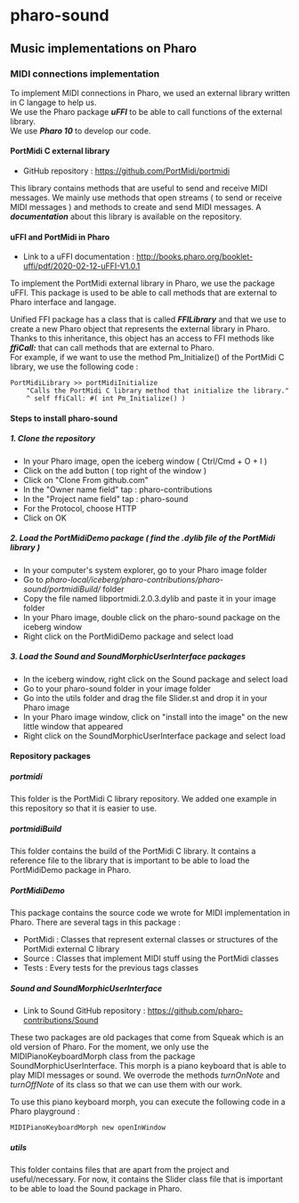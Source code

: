# pharo-sound
## Music implementations on Pharo

### MIDI connections implementation

To implement MIDI connections in Pharo, we used an external library written in C langage to help us.  
We use the Pharo package ***uFFI*** to be able to call functions of the external library.  
We use ***Pharo 10*** to develop our code.

#### PortMidi C external library

- GitHub repository : https://github.com/PortMidi/portmidi

This library contains methods that are useful to send and receive MIDI messages. We mainly use methods that open streams ( to send or receive MIDI messages ) and methods to create and send MIDI messages. A ***documentation*** about this library is available on the repository.

#### uFFI and PortMidi in Pharo

- Link to a uFFI documentation : http://books.pharo.org/booklet-uffi/pdf/2020-02-12-uFFI-V1.0.1

To implement the PortMidi external library in Pharo, we use the package uFFI. This package is used to be able to call methods that are external to Pharo interface and langage.

Unified FFI package has a class that is called ***FFILibrary*** and that we use to create a new Pharo object that represents the external library in Pharo. Thanks to this inheritance, this object has an access to FFI methods like ***ffiCall:*** that can call methods that are external to Pharo.  
For example, if we want to use the method Pm_Initialize() of the PortMidi C library, we use the following code :
```smalltalk
PortMidiLibrary >> portMidiInitialize
	"Calls the PortMidi C library method that initialize the library."
	^ self ffiCall: #( int Pm_Initialize() )
```

#### Steps to install pharo-sound

##### 1. Clone the repository
- In your Pharo image, open the iceberg window ( Ctrl/Cmd + O + I )
- Click on the add button ( top right of the window )
- Click on "Clone From github.com"
- In the "Owner name field" tap : pharo-contributions
- In the "Project name field" tap : pharo-sound
- For the Protocol, choose HTTP
- Click on OK

##### 2. Load the PortMidiDemo package ( find the .dylib file of the PortMidi library )
- In your computer's system explorer, go to your Pharo image folder
- Go to *pharo-local/iceberg/pharo-contributions/pharo-sound/portmidiBuild/* folder
- Copy the file named libportmidi.2.0.3.dylib and paste it in your image folder
- In your Pharo image, double click on the pharo-sound package on the iceberg window
- Right click on the PortMidiDemo package and select load

##### 3. Load the Sound and SoundMorphicUserInterface packages
- In the iceberg window, right click on the Sound package and select load
- Go to your pharo-sound folder in your image folder
- Go into the utils folder and drag the file Slider.st and drop it in your Pharo image
- In your Pharo image window, click on "install into the image" on the new little window that appeared
- Right click on the SoundMorphicUserInterface package and select load

#### Repository packages

##### portmidi

This folder is the PortMidi C library repository. We added one example in this repository so that it is easier to use.

##### portmidiBuild

This folder contains the build of the PortMidi C library. It contains a reference file to the library that is important to be able to load the PortMidiDemo package in Pharo.

##### PortMidiDemo

This package contains the source code we wrote for MIDI implementation in Pharo. There are several tags in this package :
- PortMidi : Classes that represent external classes or structures of the PortMidi external C library
- Source : Classes that implement MIDI stuff using the PortMidi classes
- Tests : Every tests for the previous tags classes

##### Sound and SoundMorphicUserInterface

- Link to Sound GitHub repository : https://github.com/pharo-contributions/Sound

These two packages are old packages that come from Squeak which is an old version of Pharo.
For the moment, we only use the MIDIPianoKeyboardMorph class from the package SoundMorphicUserInterface. This morph is a piano keyboard that is able to play MIDI messages or sound.
We overrode the methods *turnOnNote* and *turnOffNote* of its class so that we can use them with our work.

To use this piano keyboard morph, you can execute the following code in a Pharo playground :
```smalltalk
MIDIPianoKeyboardMorph new openInWindow
```

##### utils

This folder contains files that are apart from the project and useful/necessary.
For now, it contains the Slider class file that is important to be able to load the Sound package in Pharo.
